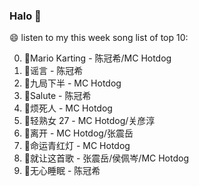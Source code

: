 

### Halo 👋

😄 listen to my this week song list of top 10:

0. 🌈Mario Karting - 陈冠希/MC Hotdog
1. 🌈谣言 - 陈冠希
2. 🌈九局下半 - MC Hotdog
3. 🌈Salute - 陈冠希
4. 🌈烦死人 - MC Hotdog
5. 🌈轻熟女 27 - MC Hotdog/关彦淳
6. 🌈离开 - MC Hotdog/张震岳
7. 🌈命运青红灯 - MC Hotdog
8. 🌈就让这首歌 - 张震岳/侯佩岑/MC Hotdog
9. 🌈无心睡眠 - 陈冠希

